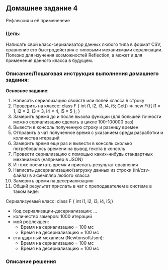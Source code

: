## Домашнее задание 4
Рефлексия и её примененеие

### Цель:
Написать свой класс-сериализатор данных любого типа в формат CSV, сравнение его быстродействия с типовыми механизмами серализации.
Полезно для изучения возможностей Reflection, а может и для применения данного класса в будущем.


### Описание/Пошаговая инструкция выполнения домашнего задания:
**Основное задание**:
1. Написать сериализацию свойств или полей класса в строку
2. Проверить на классе: class F { int i1, i2, i3, i4, i5; Get() => new F(){ i1 = 1, i2 = 2, i3 = 3, i4 = 4, i5 = 5 }; }
3. Замерить время до и после вызова функции (для большей точности можно сериализацию сделать в цикле 100-100000 раз)
4. Вывести в консоль полученную строку и разницу времен
5. Отправить в чат полученное время с указанием среды разработки и количества итераций
6. Замерить время еще раз и вывести в консоль сколько потребовалось времени на вывод текста в консоль
7. Провести сериализацию с помощью каких-нибудь стандартных механизмов (например в JSON)
8. И тоже посчитать время и прислать результат сравнения
9. Написать десериализацию/загрузку данных из строки (ini/csv-файла) в экземпляр любого класса
10. Замерить время на десериализацию
11. Общий результат прислать в чат с преподавателем в системе в таком виде:

Сериализуемый класс: class F { int i1, i2, i3, i4, i5;}
- Код сериализации-десериализации: ...
- количество замеров: 1000 итераций
- мой рефлекшен:
	- Время на сериализацию = 100 мс
	- Время на десериализацию = 100 мс
- стандартный механизм (NewtonsoftJson):
	- Время на сериализацию = 100 мс
	- Время на десериализацию = 100 мс


### Описание решения
